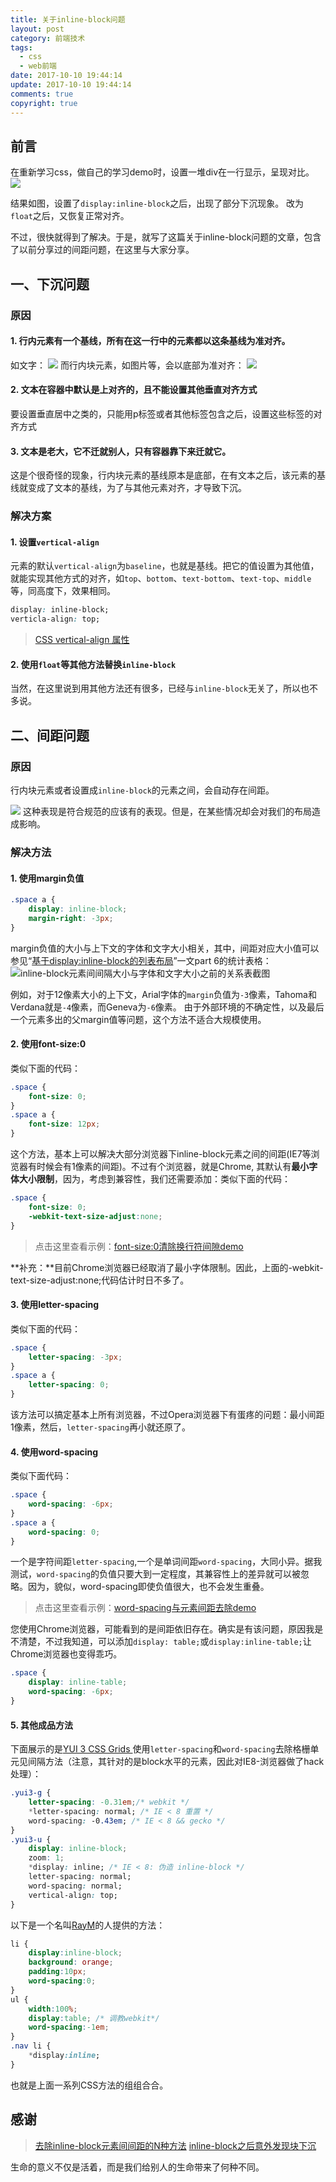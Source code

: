 ```yaml
---
title: 关于inline-block问题
layout: post
category: 前端技术
tags:
  - css
  - web前端
date: 2017-10-10 19:44:14
update: 2017-10-10 19:44:14
comments: true
copyright: true
---
```


## 前言

在重新学习css，做自己的学习demo时，设置一堆div在一行显示，呈现对比。
![](https://upload-images.jianshu.io/upload_images/7295449-645cd42dd9f41dea.png?imageMogr2/auto-orient/strip%7CimageView2/2/w/1240)

结果如图，设置了`display:inline-block`之后，出现了部分下沉现象。
改为`float`之后，又恢复正常对齐。

不过，很快就得到了解决。于是，就写了这篇关于inline-block问题的文章，包含了以前分享过的间距问题，在这里与大家分享。

<!-- more -->

## 一、下沉问题
### 原因
#### 1. 行内元素有一个基线，所有在这一行中的元素都以这条基线为准对齐。
如文字：
![](https://upload-images.jianshu.io/upload_images/7295449-4952b99592ab7302.png?imageMogr2/auto-orient/strip%7CimageView2/2/w/1240)
而行内块元素，如图片等，会以底部为准对齐：
![](https://upload-images.jianshu.io/upload_images/7295449-8ca4720b6246b9de.png?imageMogr2/auto-orient/strip%7CimageView2/2/w/1240)

#### 2. 文本在容器中默认是上对齐的，且不能设置其他垂直对齐方式
要设置垂直居中之类的，只能用p标签或者其他标签包含之后，设置这些标签的对齐方式

#### 3. 文本是老大，它不迁就别人，只有容器靠下来迁就它。
这是个很奇怪的现象，行内块元素的基线原本是底部，在有文本之后，该元素的基线就变成了文本的基线，为了与其他元素对齐，才导致下沉。

### 解决方案
#### 1. 设置`vertical-align`
元素的默认`vertical-align`为`baseline`，也就是基线。把它的值设置为其他值，就能实现其他方式的对齐，如`top`、`bottom`、`text-bottom`、`text-top`、`middle`等，同高度下，效果相同。
```css
display: inline-block;
verticla-align: top;
```
>[CSS vertical-align 属性](https://www.w3school.com.cn/cssref/pr_pos_vertical-align.asp)


#### 2. 使用``float``等其他方法替换`inline-block`
当然，在这里说到用其他方法还有很多，已经与`inline-block`无关了，所以也不多说。

## 二、间距问题

### 原因
行内块元素或者设置成`inline-block`的元素之间，会自动存在间距。

![](https://upload-images.jianshu.io/upload_images/7295449-0a1875e35ac9b536.png?imageMogr2/auto-orient/strip%7CimageView2/2/w/1240)
这种表现是符合规范的应该有的表现。但是，在某些情况却会对我们的布局造成影响。

### 解决方法
#### 1. 使用margin负值
```css
.space a { 
    display: inline-block;
    margin-right: -3px;
}
```

margin负值的大小与上下文的字体和文字大小相关，其中，间距对应大小值可以参见“[基于display:inline-block的列表布局](https://www.zhangxinxu.com/wordpress/?p=1194)”一文part 6的统计表格：
![inline-block元素间间隔大小与字体和文字大小之前的关系表截图](https://upload-images.jianshu.io/upload_images/7295449-31a1fde60a029299.png?imageMogr2/auto-orient/strip%7CimageView2/2/w/1240)

例如，对于12像素大小的上下文，Arial字体的`margin`负值为`-3`像素，Tahoma和Verdana就是`-4`像素，而Geneva为`-6`像素。
由于外部环境的不确定性，以及最后一个元素多出的父margin值等问题，这个方法不适合大规模使用。

#### 2. 使用font-size:0
类似下面的代码：
```css
.space {
    font-size: 0;
}
.space a {
    font-size: 12px;
}
```

这个方法，基本上可以解决大部分浏览器下inline-block元素之间的间距(IE7等浏览器有时候会有1像素的间距)。不过有个浏览器，就是Chrome, 其默认有**最小字体大小限制**，因为，考虑到兼容性，我们还需要添加：类似下面的代码：
```css
.space {
    font-size: 0;
    -webkit-text-size-adjust:none;
}
```

>点击这里查看示例：[font-size:0清除换行符间隙demo](https://www.zhangxinxu.com/study/201011/img-font-size-clear-blank.html)

**补充：**目前Chrome浏览器已经取消了最小字体限制。因此，上面的-webkit-text-size-adjust:none;代码估计时日不多了。

#### 3. 使用letter-spacing
类似下面的代码：
```css
.space {
    letter-spacing: -3px;
}
.space a {
    letter-spacing: 0;
}
```

该方法可以搞定基本上所有浏览器，不过Opera浏览器下有蛋疼的问题：最小间距1像素，然后，`letter-spacing`再小就还原了。

#### 4. 使用word-spacing
类似下面代码：
```css
.space {
    word-spacing: -6px;
}
.space a {
    word-spacing: 0;
}
```

一个是字符间距`letter-spacing`,一个是单词间距`word-spacing`，大同小异。据我测试，`word-spacing`的负值只要大到一定程度，其兼容性上的差异就可以被忽略。因为，貌似，word-spacing即使负值很大，也不会发生重叠。

>点击这里查看示例：[word-spacing与元素间距去除demo](https://www.zhangxinxu.com/study/201204/inline-block-space-word-spacing.html)

您使用Chrome浏览器，可能看到的是间距依旧存在。确实是有该问题，原因我是不清楚，不过我知道，可以添加`display: table;`或`display:inline-table;`让Chrome浏览器也变得乖巧。
```css
.space {
    display: inline-table;
    word-spacing: -6px;
}
```
#### 5. 其他成品方法
下面展示的是[YUI 3 CSS Grids ](https://yuilibrary.com/yui/docs/cssgrids/)使用`letter-spacing`和`word-spacing`去除格栅单元见间隔方法（注意，其针对的是block水平的元素，因此对IE8-浏览器做了hack处理）：
```css
.yui3-g {
    letter-spacing: -0.31em;/* webkit */
    *letter-spacing: normal; /* IE < 8 重置 */
    word-spacing: -0.43em; /* IE < 8 && gecko */
}
.yui3-u {
    display: inline-block;
    zoom: 1;
    *display: inline; /* IE < 8: 伪造 inline-block */
    letter-spacing: normal;
    word-spacing: normal;
    vertical-align: top;
}
```

以下是一个名叫[RayM](https://raym31.home.comcast.net/)的人提供的方法：
```css
li {
    display:inline-block;
    background: orange;
    padding:10px;
    word-spacing:0;
}
ul {
    width:100%;
    display:table; /* 调教webkit*/
    word-spacing:-1em;
}
.nav li {
    *display:inline;
}
```

也就是上面一系列CSS方法的组组合合。

## 感谢
>[去除inline-block元素间间距的N种方法](https://www.zhangxinxu.com/wordpress/2012/04/inline-block-space-remove-%E5%8E%BB%E9%99%A4%E9%97%B4%E8%B7%9D/)
[inline-block之后意外发现块下沉](https://blog.csdn.net/qq_27545151/article/details/48598397)

<Quote>生命的意义不仅是活着，而是我们给别人的生命带来了何种不同。</Quote>
